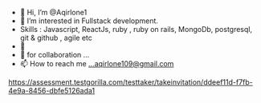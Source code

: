 - 👋 Hi, I’m @Aqirlone1
- 👀 I’m interested in Fullstack development.
-  Skills : Javascript, ReactJs, ruby , ruby on rails, MongoDb, postgresql, git & github , agile etc
- 🌱 
- 💞️ for collaboration ...
- 📫 How to reach me ...aqirlone109@gmail.com

<!---
Aqirlone1/Aqirlone1 is a ✨ special ✨ repository because its `README.md` (this file) appears on your GitHub profile.
You can click the Preview link to take a look at your changes.
--->
https://assessment.testgorilla.com/testtaker/takeinvitation/ddeef11d-f7fb-4e9a-8456-dbfe5126ada1
